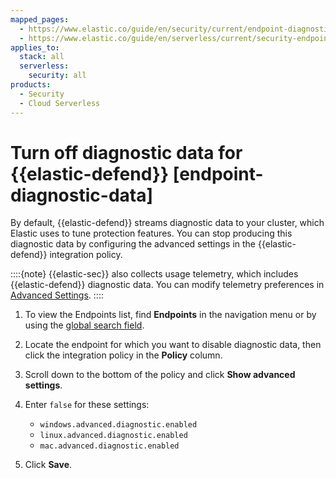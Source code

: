 ```yaml
---
mapped_pages:
  - https://www.elastic.co/guide/en/security/current/endpoint-diagnostic-data.html
  - https://www.elastic.co/guide/en/serverless/current/security-endpoint-diagnostic-data.html
applies_to:
  stack: all
  serverless:
    security: all
products:
  - Security
  - Cloud Serverless
---
```


# Turn off diagnostic data for {{elastic-defend}} [endpoint-diagnostic-data]

By default, {{elastic-defend}} streams diagnostic data to your cluster, which Elastic uses to tune protection features. You can stop producing this diagnostic data by configuring the advanced settings in the {{elastic-defend}} integration policy.

::::{note}
{{elastic-sec}} also collects usage telemetry, which includes {{elastic-defend}} diagnostic data. You can modify telemetry preferences in [Advanced Settings](kibana://reference/configuration-reference/telemetry-settings.md).
::::


1. To view the Endpoints list, find **Endpoints** in the navigation menu or by using the [global search field](/explore-analyze/find-and-organize/find-apps-and-objects.md).
2. Locate the endpoint for which you want to disable diagnostic data, then click the integration policy in the **Policy** column.
3. Scroll down to the bottom of the policy and click **Show advanced settings**.
4. Enter `false` for these settings:

    * `windows.advanced.diagnostic.enabled`
    * `linux.advanced.diagnostic.enabled`
    * `mac.advanced.diagnostic.enabled`

5. Click **Save**.
